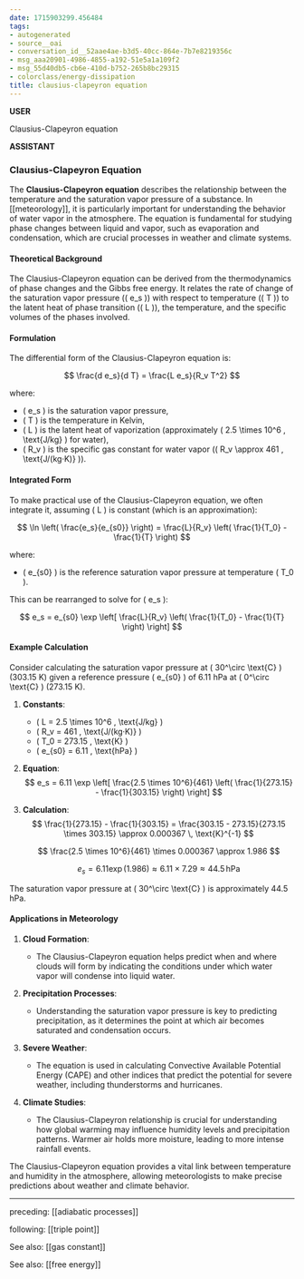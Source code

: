 ```yaml
---
date: 1715903299.456484
tags:
- autogenerated
- source__oai
- conversation_id__52aae4ae-b3d5-40cc-864e-7b7e8219356c
- msg_aaa20901-4986-4855-a192-51e5a1a109f2
- msg_55d40db5-cb6e-410d-b752-265b8bc29315
- colorclass/energy-dissipation
title: clausius-clapeyron equation
---
```


**USER**

Clausius-Clapeyron equation


**ASSISTANT**

### Clausius-Clapeyron Equation

The **Clausius-Clapeyron equation** describes the relationship between the temperature and the saturation vapor pressure of a substance. In [[meteorology]], it is particularly important for understanding the behavior of water vapor in the atmosphere. The equation is fundamental for studying phase changes between liquid and vapor, such as evaporation and condensation, which are crucial processes in weather and climate systems.

#### Theoretical Background

The Clausius-Clapeyron equation can be derived from the thermodynamics of phase changes and the Gibbs free energy. It relates the rate of change of the saturation vapor pressure (\( e_s \)) with respect to temperature (\( T \)) to the latent heat of phase transition (\( L \)), the temperature, and the specific volumes of the phases involved.

#### Formulation

The differential form of the Clausius-Clapeyron equation is:

$$
\frac{d e_s}{d T} = \frac{L e_s}{R_v T^2}
$$

where:
- \( e_s \) is the saturation vapor pressure,
- \( T \) is the temperature in Kelvin,
- \( L \) is the latent heat of vaporization (approximately \( 2.5 \times 10^6 \, \text{J/kg} \) for water),
- \( R_v \) is the specific gas constant for water vapor (\( R_v \approx 461 \, \text{J/(kg·K)} \)).

#### Integrated Form

To make practical use of the Clausius-Clapeyron equation, we often integrate it, assuming \( L \) is constant (which is an approximation):

$$
\ln \left( \frac{e_s}{e_{s0}} \right) = \frac{L}{R_v} \left( \frac{1}{T_0} - \frac{1}{T} \right)
$$

where:
- \( e_{s0} \) is the reference saturation vapor pressure at temperature \( T_0 \).

This can be rearranged to solve for \( e_s \):

$$
e_s = e_{s0} \exp \left[ \frac{L}{R_v} \left( \frac{1}{T_0} - \frac{1}{T} \right) \right]
$$

#### Example Calculation

Consider calculating the saturation vapor pressure at \( 30^\circ \text{C} \) (303.15 K) given a reference pressure \( e_{s0} \) of 6.11 hPa at \( 0^\circ \text{C} \) (273.15 K).

1. **Constants**:
   - \( L = 2.5 \times 10^6 \, \text{J/kg} \)
   - \( R_v = 461 \, \text{J/(kg·K)} \)
   - \( T_0 = 273.15 \, \text{K} \)
   - \( e_{s0} = 6.11 \, \text{hPa} \)

2. **Equation**:
   $$
   e_s = 6.11 \exp \left[ \frac{2.5 \times 10^6}{461} \left( \frac{1}{273.15} - \frac{1}{303.15} \right) \right]
   $$

3. **Calculation**:
   $$
   \frac{1}{273.15} - \frac{1}{303.15} = \frac{303.15 - 273.15}{273.15 \times 303.15} \approx 0.000367 \, \text{K}^{-1}
   $$

   $$
   \frac{2.5 \times 10^6}{461} \times 0.000367 \approx 1.986
   $$

   $$
   e_s = 6.11 \exp(1.986) \approx 6.11 \times 7.29 \approx 44.5 \, \text{hPa}
   $$

The saturation vapor pressure at \( 30^\circ \text{C} \) is approximately 44.5 hPa.

#### Applications in Meteorology

1. **Cloud Formation**:
   - The Clausius-Clapeyron equation helps predict when and where clouds will form by indicating the conditions under which water vapor will condense into liquid water.

2. **Precipitation Processes**:
   - Understanding the saturation vapor pressure is key to predicting precipitation, as it determines the point at which air becomes saturated and condensation occurs.

3. **Severe Weather**:
   - The equation is used in calculating Convective Available Potential Energy (CAPE) and other indices that predict the potential for severe weather, including thunderstorms and hurricanes.

4. **Climate Studies**:
   - The Clausius-Clapeyron relationship is crucial for understanding how global warming may influence humidity levels and precipitation patterns. Warmer air holds more moisture, leading to more intense rainfall events.

The Clausius-Clapeyron equation provides a vital link between temperature and humidity in the atmosphere, allowing meteorologists to make precise predictions about weather and climate behavior.


---

preceding: [[adiabatic processes]]  


following: [[triple point]]

See also: [[gas constant]]


See also: [[free energy]]